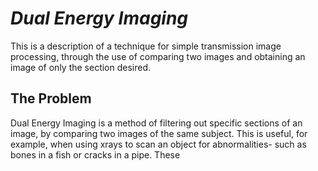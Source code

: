 # _Dual Energy Imaging_


This is a description of a technique for simple transmission image processing, through the use of comparing two images and obtaining an image of only the section desired. 
## The Problem
Dual Energy Imaging is a method of filtering out specific sections of an image, by comparing two images of the same subject. This is useful, for example, when using xrays to scan an object for abnormalities- such as bones in a fish or cracks in a pipe. These   
